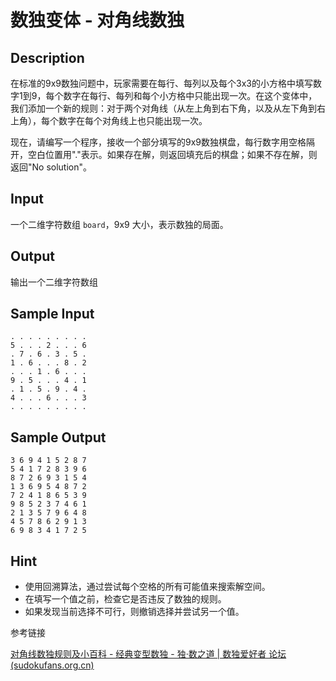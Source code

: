 # 数独变体 - 对角线数独

## Description

在标准的9x9数独问题中，玩家需要在每行、每列以及每个3x3的小方格中填写数字1到9，每个数字在每行、每列和每个小方格中只能出现一次。在这个变体中，我们添加一个新的规则：对于两个对角线（从左上角到右下角，以及从左下角到右上角），每个数字在每个对角线上也只能出现一次。

现在，请编写一个程序，接收一个部分填写的9x9数独棋盘，每行数字用空格隔开，空白位置用"."表示。如果存在解，则返回填充后的棋盘；如果不存在解，则返回"No solution"。

## Input

一个二维字符数组 `board`，9x9 大小，表示数独的局面。

## Output

输出一个二维字符数组

## Sample Input

~~~
. . . . . . . . .
5 . . . 2 . . . 6
. 7 . 6 . 3 . 5 .
1 . 6 . . . 8 . 2
. . . 1 . 6 . . .
9 . 5 . . . 4 . 1
. 1 . 5 . 9 . 4 .
4 . . . 6 . . . 3
. . . . . . . . .
~~~

## Sample Output

~~~
3 6 9 4 1 5 2 8 7 
5 4 1 7 2 8 3 9 6 
8 7 2 6 9 3 1 5 4
1 3 6 9 5 4 8 7 2 
7 2 4 1 8 6 5 3 9
9 8 5 2 3 7 4 6 1
2 1 3 5 7 9 6 4 8 
4 5 7 8 6 2 9 1 3
6 9 8 3 4 1 7 2 5
~~~

## Hint

- 使用回溯算法，通过尝试每个空格的所有可能值来搜索解空间。
- 在填写一个值之前，检查它是否违反了数独的规则。
- 如果发现当前选择不可行，则撤销选择并尝试另一个值。

参考链接

[对角线数独规则及小百科 - 经典变型数独 - 独·数之道 | 数独爱好者 论坛 (sudokufans.org.cn)](http://www.sudokufans.org.cn/forums/topic/22/)